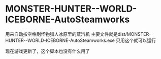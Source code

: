 # MONSTER-HUNTER--WORLD-ICEBORNE-AutoSteamworks
用来自动按空格刷怪物猎人冰原里的蒸汽机
主要文件就是dist/MONSTER-HUNTER--WORLD-ICEBORNE-AutoSteamworks.exe
只用这个就可以运行


现在游戏更新了，这个脚本也没有什么用了

